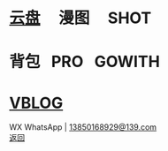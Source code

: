 # [云盘](https://pan.baidu.com/s/1S5NUrdHv3ot61Xh8h3Jshg)      漫图      SHOT<br /> 
# 背包   PRO    GOWITH<br />
# [VBLOG](http://blog.sina.cn/dpool/blog/u/6514773409)<br />
WX WhatsApp | 13850168929@139.com<br />
[返回](https://myio.github.io/)
